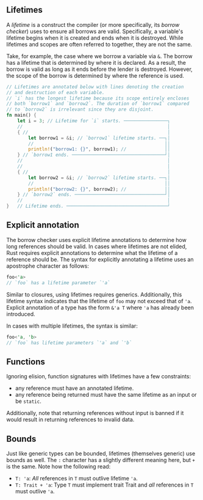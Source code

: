 ## Lifetimes

A *lifetime* is a construct the compiler (or more specifically, its *borrow checker*) uses to ensure all borrows are valid. Specifically, a variable's lifetime begins when it is created and ends when it is destroyed. While lifetimes and scopes are often referred to together, they are not the same.

Take, for example, the case where we borrow a variable via `&`. The borrow has a lifetime that is determined by where it is declared. As a result, the borrow is valid as long as it ends before the lender is destroyed. However, the scope of the borrow is determined by where the reference is used.
```rust
// Lifetimes are annotated below with lines denoting the creation
// and destruction of each variable.
// `i` has the longest lifetime because its scope entirely encloses 
// both `borrow1` and `borrow2`. The duration of `borrow1` compared 
// to `borrow2` is irrelevant since they are disjoint.
fn main() {
    let i = 3; // Lifetime for `i` starts. ────────────────┐
    //                                                     │
    { //                                                   │
        let borrow1 = &i; // `borrow1` lifetime starts. ──┐│
        //                                                ││
        println!("borrow1: {}", borrow1); //              ││
    } // `borrow1 ends. ──────────────────────────────────┘│
    //                                                     │
    //                                                     │
    { //                                                   │
        let borrow2 = &i; // `borrow2` lifetime starts. ──┐│
        //                                                ││
        println!("borrow2: {}", borrow2); //              ││
    } // `borrow2` ends. ─────────────────────────────────┘│
    //                                                     │
}   // Lifetime ends. ─────────────────────────────────────┘
```
## Explicit annotation
The borrow checker uses explicit lifetime annotations to determine how long references should be valid. In cases where lifetimes are not elided, Rust requires explicit annotations to determine what the lifetime of a reference should be. The syntax for explicitly annotating a lifetime uses an apostrophe character as follows:
```rust
foo<'a>
// `foo` has a lifetime parameter `'a`
```
Similar to closures, using lifetimes requires generics. Additionally, this lifetime syntax indicates that the lifetime of `foo` may not exceed that of `'a`. Explicit annotation of a type has the form `&'a T` where `'a` has already been introduced.

In cases with multiple lifetimes, the syntax is similar:
```rust
foo<'a, 'b>
// `foo` has lifetime parameters `'a` and `'b`
```
## Functions
Ignoring elision, function signatures with lifetimes have a few constraints:

* any reference must have an annotated lifetime.
* any reference being returned must have the same lifetime as an input or be `static`.

Additionally, note that returning references without input is banned if it would result in returning references to invalid data.
## Bounds
Just like generic types can be bounded, lifetimes (themselves generic) use bounds as well. The `:` character has a slightly different meaning here, but `+` is the same. Note how the following read:

* `T: 'a`: *All* references in `T` must outlive lifetime `'a`.
* `T: Trait + 'a`: Type `T` must implement trait Trait and *all* references in `T` must outlive `'a`.
